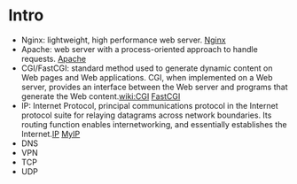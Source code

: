 Intro
=====

- Nginx: lightweight, high performance web server. [Nginx](https://www.linode.com/docs/websites/nginx/basic-nginx-configuration)
- Apache: web server with a process-oriented approach to handle requests. [Apache](http://httpd.apache.org/)
- CGI/FastCGI: standard method used to generate dynamic content on Web pages and Web applications. CGI, when implemented on a Web server, provides an interface between the Web server and programs that generate the Web content.[wiki:CGI](http://en.wikipedia.org/wiki/Common_Gateway_Interface) [FastCGI](http://www.fastcgi.com/drupal/)
- IP: Internet Protocol, principal communications protocol in the Internet protocol suite for relaying datagrams across network boundaries. Its routing function enables internetworking, and essentially establishes the Internet.[IP](http://en.wikipedia.org/wiki/Internet_Protocol) [MyIP](http://whatismyipaddress.com/)
- DNS
- VPN
- TCP
- UDP
